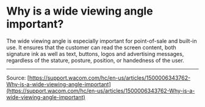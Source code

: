 # Why is a wide viewing angle important?

The wide viewing angle is especially important for point-of-sale and built-in use. It ensures that the customer can read the screen content, both signature ink as well as text, buttons, logos and advertising messages, regardless of the stature, posture, position, or handedness of the user.

---
Source: [https://support.wacom.com/hc/en-us/articles/1500006343762-Why-is-a-wide-viewing-angle-important](https://support.wacom.com/hc/en-us/articles/1500006343762-Why-is-a-wide-viewing-angle-important)
